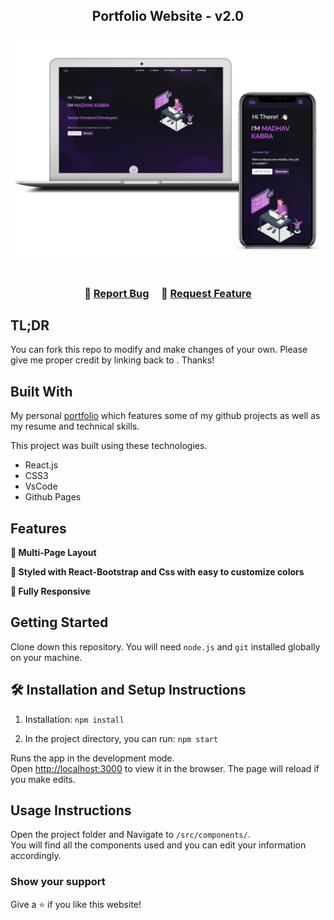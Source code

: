 <h2 align="center">
  Portfolio Website - v2.0<br/>
  <a href="" target="_blank"></a>
</h2>
<div align="center">
  <img alt="Demo" src="./Images/readme-img2.jpg" />
</div>

<br/>


<h3 align="center">
    🔹
    <a href="">Report Bug</a> &nbsp; &nbsp;
    🔹
    <a href="">Request Feature</a>
</h3>

## TL;DR

You can fork this repo to modify and make changes of your own. Please give me proper credit by linking back to [](). Thanks!

## Built With

My personal <a href="" target="_blank">portfolio</a> which features some of my github projects as well as my resume and technical skills.<br/>

This project was built using these technologies.

- React.js
- CSS3
- VsCode
- Github Pages

## Features

**📖 Multi-Page Layout**

**🎨 Styled with React-Bootstrap and Css with easy to customize colors**

**📱 Fully Responsive**

## Getting Started

Clone down this repository. You will need `node.js` and `git` installed globally on your machine.

## 🛠 Installation and Setup Instructions

1. Installation: `npm install`

2. In the project directory, you can run: `npm start`

Runs the app in the development mode.\
Open [http://localhost:3000](http://localhost:3000) to view it in the browser.
The page will reload if you make edits.

## Usage Instructions

Open the project folder and Navigate to `/src/components/`. <br/>
You will find all the components used and you can edit your information accordingly.

### Show your support

Give a ⭐ if you like this website!
